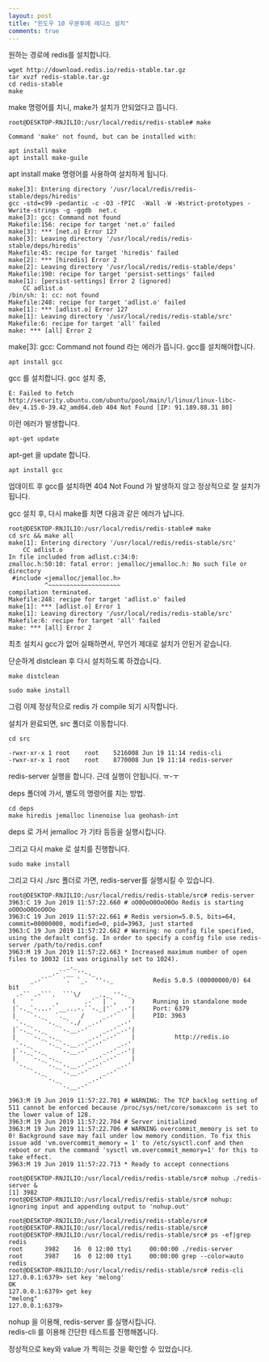 ```yaml
---
layout: post
title: "윈도우 10 우분투에 레디스 설치"
comments: true
---
```



원하는 경로에 redis를 설치합니다.
```
wget http://download.redis.io/redis-stable.tar.gz
tar xvzf redis-stable.tar.gz
cd redis-stable
make
```

make 명령어를 치니, make가 설치가 안되었다고 뜹니다.
```
root@DESKTOP-RNJILIO:/usr/local/redis/redis-stable# make

Command 'make' not found, but can be installed with:

apt install make
apt install make-guile
```

apt install make 명령어를 사용하여 설치하게 됩니다.

```
make[3]: Entering directory '/usr/local/redis/redis-stable/deps/hiredis'
gcc -std=c99 -pedantic -c -O3 -fPIC  -Wall -W -Wstrict-prototypes -Wwrite-strings -g -ggdb  net.c
make[3]: gcc: Command not found
Makefile:156: recipe for target 'net.o' failed
make[3]: *** [net.o] Error 127
make[3]: Leaving directory '/usr/local/redis/redis-stable/deps/hiredis'
Makefile:45: recipe for target 'hiredis' failed
make[2]: *** [hiredis] Error 2
make[2]: Leaving directory '/usr/local/redis/redis-stable/deps'
Makefile:190: recipe for target 'persist-settings' failed
make[1]: [persist-settings] Error 2 (ignored)
    CC adlist.o
/bin/sh: 1: cc: not found
Makefile:248: recipe for target 'adlist.o' failed
make[1]: *** [adlist.o] Error 127
make[1]: Leaving directory '/usr/local/redis/redis-stable/src'
Makefile:6: recipe for target 'all' failed
make: *** [all] Error 2
```

make[3]: gcc: Command not found 라는 에러가 뜹니다.
gcc를 설치해야합니다.

```
apt install gcc
```

gcc 를 설치합니다.
gcc 설치 중,

```
E: Failed to fetch http://security.ubuntu.com/ubuntu/pool/main/l/linux/linux-libc-dev_4.15.0-39.42_amd64.deb 404 Not Found [IP: 91.189.88.31 80]
```
이런 에러가 발생합니다.

```
apt-get update
```
apt-get 을 update 합니다.

```
apt install gcc
```
업데이트 후 gcc를 설치하면 404 Not Found 가 발생하지 않고 정상적으로 잘 설치가 됩니다.




gcc 설치 후, 다시 make를 치면 다음과 같은 에러가 납니다.

```
root@DESKTOP-RNJILIO:/usr/local/redis/redis-stable# make
cd src && make all
make[1]: Entering directory '/usr/local/redis/redis-stable/src'
    CC adlist.o
In file included from adlist.c:34:0:
zmalloc.h:50:10: fatal error: jemalloc/jemalloc.h: No such file or directory
 #include <jemalloc/jemalloc.h>
          ^~~~~~~~~~~~~~~~~~~~~
compilation terminated.
Makefile:248: recipe for target 'adlist.o' failed
make[1]: *** [adlist.o] Error 1
make[1]: Leaving directory '/usr/local/redis/redis-stable/src'
Makefile:6: recipe for target 'all' failed
make: *** [all] Error 2
```

최초 설치시 gcc가 없어 실패하면서, 무언가 제대로 설치가 안된거 같습니다.

단순하게 distclean 후 다시 설치하도록 하겠습니다.
```
make distclean
```

```
sudo make install
```

그럼 이제 정상적으로 redis 가 compile 되기 시작합니다.  

설치가 완료되면, src 폴더로 이동합니다.
```
cd src

-rwxr-xr-x 1 root    root    5216008 Jun 19 11:14 redis-cli
-rwxr-xr-x 1 root    root    8770008 Jun 19 11:14 redis-server
```

redis-server 실행을 합니다.
근데 실행이 안됩니다. ㅠ-ㅜ

deps 폴더에 가서, 별도의 명령어를 치는 방법.
```
cd deps
make hiredis jemalloc linenoise lua geohash-int
```
deps 로 가서 jemalloc 가 기타 등등을 실행시킵니다.

그리고 다시 make 로 설치를 진행합니다.


```
sudo make install
```

그리고 다시 ./src 폴더로 가면, redis-server를 실행시킬 수 있습니다.


```
root@DESKTOP-RNJILIO:/usr/local/redis/redis-stable/src# redis-server
3963:C 19 Jun 2019 11:57:22.660 # oO0OoO0OoO0Oo Redis is starting oO0OoO0OoO0Oo
3963:C 19 Jun 2019 11:57:22.661 # Redis version=5.0.5, bits=64, commit=00000000, modified=0, pid=3963, just started
3963:C 19 Jun 2019 11:57:22.662 # Warning: no config file specified, using the default config. In order to specify a config file use redis-server /path/to/redis.conf
3963:M 19 Jun 2019 11:57:22.663 * Increased maximum number of open files to 10032 (it was originally set to 1024).
                _._
           _.-``__ ''-._
      _.-``    `.  `_.  ''-._           Redis 5.0.5 (00000000/0) 64 bit
  .-`` .-```.  ```\/    _.,_ ''-._
 (    '      ,       .-`  | `,    )     Running in standalone mode
 |`-._`-...-` __...-.``-._|'` _.-'|     Port: 6379
 |    `-._   `._    /     _.-'    |     PID: 3963
  `-._    `-._  `-./  _.-'    _.-'
 |`-._`-._    `-.__.-'    _.-'_.-'|
 |    `-._`-._        _.-'_.-'    |           http://redis.io
  `-._    `-._`-.__.-'_.-'    _.-'
 |`-._`-._    `-.__.-'    _.-'_.-'|
 |    `-._`-._        _.-'_.-'    |
  `-._    `-._`-.__.-'_.-'    _.-'
      `-._    `-.__.-'    _.-'
          `-._        _.-'
              `-.__.-'

3963:M 19 Jun 2019 11:57:22.701 # WARNING: The TCP backlog setting of 511 cannot be enforced because /proc/sys/net/core/somaxconn is set to the lower value of 128.
3963:M 19 Jun 2019 11:57:22.704 # Server initialized
3963:M 19 Jun 2019 11:57:22.706 # WARNING overcommit_memory is set to 0! Background save may fail under low memory condition. To fix this issue add 'vm.overcommit_memory = 1' to /etc/sysctl.conf and then reboot or run the command 'sysctl vm.overcommit_memory=1' for this to take effect.
3963:M 19 Jun 2019 11:57:22.713 * Ready to accept connections
```


```
root@DESKTOP-RNJILIO:/usr/local/redis/redis-stable/src# nohup ./redis-server &
[1] 3982
root@DESKTOP-RNJILIO:/usr/local/redis/redis-stable/src# nohup: ignoring input and appending output to 'nohup.out'

root@DESKTOP-RNJILIO:/usr/local/redis/redis-stable/src#
root@DESKTOP-RNJILIO:/usr/local/redis/redis-stable/src#
root@DESKTOP-RNJILIO:/usr/local/redis/redis-stable/src# ps -ef|grep redis
root      3982    16  0 12:00 tty1     00:00:00 ./redis-server
root      3987    16  0 12:00 tty1     00:00:00 grep --color=auto redis
root@DESKTOP-RNJILIO:/usr/local/redis/redis-stable/src# redis-cli
127.0.0.1:6379> set key 'melong'
OK
127.0.0.1:6379> get key
"melong"
127.0.0.1:6379>
```

nohup 을 이용해, redis-server 를 실행시킵니다.  
redis-cli 를 이용해 간단한 테스트를 진행해봅니다.  

정상적으로 key와 value 가 찍히는 것을 확인할 수 있었습니다.  
